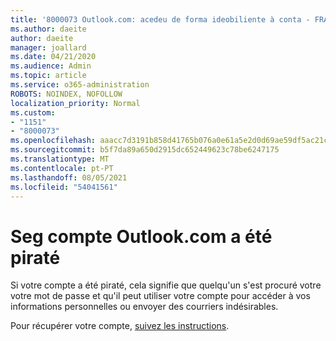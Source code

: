 ```yaml
---
title: '8000073 Outlook.com: acedeu de forma ideobiliente à conta - FRANCÊS'
ms.author: daeite
author: daeite
manager: joallard
ms.date: 04/21/2020
ms.audience: Admin
ms.topic: article
ms.service: o365-administration
ROBOTS: NOINDEX, NOFOLLOW
localization_priority: Normal
ms.custom:
- "1151"
- "8000073"
ms.openlocfilehash: aaacc7d3191b858d41765b076a0e61a5e2d0d69ae59df5ac21c9c65ce298f5a7
ms.sourcegitcommit: b5f7da89a650d2915dc652449623c78be6247175
ms.translationtype: MT
ms.contentlocale: pt-PT
ms.lasthandoff: 08/05/2021
ms.locfileid: "54041561"
---
```

# <a name="mon-compte-outlookcom-a-t-pirat"></a>Seg compte Outlook.com a été piraté

Si votre compte a été piraté, cela signifie que quelqu'un s'est procuré votre votre mot de passe et qu'il peut utiliser votre compte pour accéder à vos informations personnelles ou envoyer des courriers indésirables.

Pour récupérer votre compte, [suivez les instructions](https://support.office.com/fr-fr/article/mon-compte-outlook-com-a-été-piraté-35993ac5-ac2f-494e-aacb-5232dda453d8?ui=fr-FR&rs=fr-FR&ad=FR?wt.mc_id=Office_Outlook_com_Alchemy).